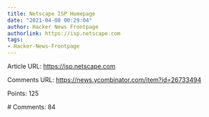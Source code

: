 ```yaml
---
title: Netscape ISP Homepage
date: "2021-04-08 00:29:04"
author: Hacker News Frontpage
authorlink: https://isp.netscape.com
tags:
- Hacker-News-Frontpage
---
```


<p>Article URL: <a href="https://isp.netscape.com">https://isp.netscape.com</a></p>
<p>Comments URL: <a href="https://news.ycombinator.com/item?id=26733494">https://news.ycombinator.com/item?id=26733494</a></p>
<p>Points: 125</p>
<p># Comments: 84</p>
